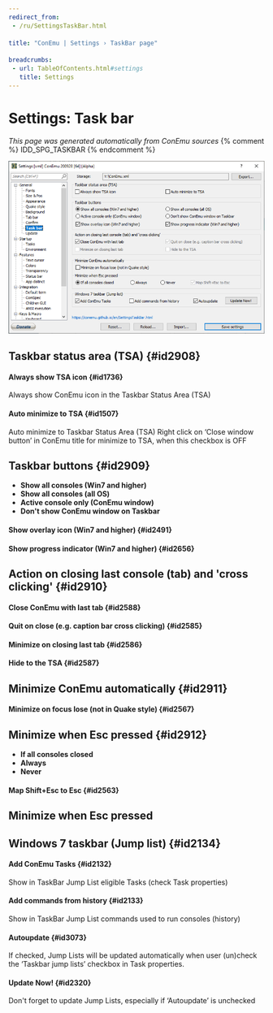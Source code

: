 ```yaml
---
redirect_from:
 - /ru/SettingsTaskBar.html

title: "ConEmu | Settings › TaskBar page"

breadcrumbs:
 - url: TableOfContents.html#settings
   title: Settings
---
```


# Settings: Task bar

*This page was generated automatically from ConEmu sources*
{% comment %} IDD_SPG_TASKBAR {% endcomment %}

![ConEmu Settings: Task bar](/img/Settings-TaskBar.png)



## Taskbar status area (TSA)  {#id2908}

#### Always show TSA icon  {#id1736}
Always show ConEmu icon in the Taskbar Status Area (TSA)

#### Auto minimize to TSA  {#id1507}
Auto minimize to Taskbar Status Area (TSA) Right click on ‘Close window button’ in ConEmu title for minimize to TSA, when this checkbox is OFF



## Taskbar buttons  {#id2909}




* **Show all consoles (Win7 and higher)**
* **Show all consoles (all OS)**
* **Active console only (ConEmu window)**
* **Don't show ConEmu window on Taskbar**


#### Show overlay icon (Win7 and higher)  {#id2491}


#### Show progress indicator (Win7 and higher)  {#id2656}




## Action on closing last console (tab) and 'cross clicking'  {#id2910}

#### Close ConEmu with last tab  {#id2588}


#### Quit on close (e.g. caption bar cross clicking)  {#id2585}


#### Minimize on closing last tab  {#id2586}


#### Hide to the TSA  {#id2587}




## Minimize ConEmu automatically  {#id2911}

#### Minimize on focus lose (not in Quake style)  {#id2567}


## Minimize when Esc pressed  {#id2912}




* **If all consoles closed**
* **Always**
* **Never**


#### Map Shift+Esc to Esc  {#id2563}






## Minimize when Esc pressed





## Windows 7 taskbar (Jump list)  {#id2134}

#### Add ConEmu Tasks  {#id2132}
Show in TaskBar Jump List eligible Tasks (check Task properties)

#### Add commands from history  {#id2133}
Show in TaskBar Jump List commands used to run consoles (history)

#### Autoupdate  {#id3073}
If checked, Jump Lists will be updated automatically when user (un)check the ‘Taskbar jump lists’ checkbox in Task properties.

#### Update Now!  {#id2320}
Don't forget to update Jump Lists, especially if ‘Autoupdate’ is unchecked



